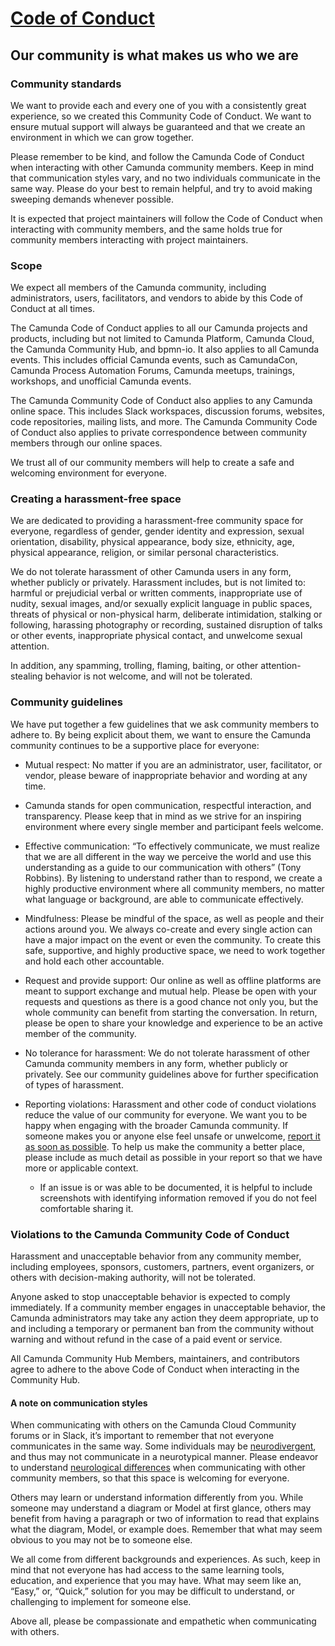 # <a href="https://camunda.com/events/code-conduct/">Code of Conduct</a>

## Our community is what makes us who we are

### Community standards

We want to provide each and every one of you with a consistently great experience, so we created this Community Code of Conduct. We want to ensure mutual support will always be guaranteed and that we create an environment in which we can grow together.

Please remember to be kind, and follow the Camunda Code of Conduct when interacting with other Camunda community members. Keep in mind that communication styles vary, and no two individuals communicate in the same way. Please do your best to remain helpful, and try to avoid making sweeping demands whenever possible.

It is expected that project maintainers will follow the Code of Conduct when interacting with community members, and the same holds true for community members interacting with project maintainers.

### Scope

We expect all members of the Camunda community, including administrators, users, facilitators, and vendors to abide by this Code of Conduct at all times.

The Camunda Code of Conduct applies to all our Camunda projects and products, including but not limited to Camunda Platform, Camunda Cloud, the Camunda Community Hub, and bpmn-io. It also applies to all Camunda events. This includes official Camunda events, such as CamundaCon, Camunda Process Automation Forums, Camunda meetups, trainings, workshops, and unofficial Camunda events.

The Camunda Community Code of Conduct also applies to any Camunda online space. This includes Slack workspaces, discussion forums, websites, code repositories, mailing lists, and more. The Camunda Community Code of Conduct also applies to private correspondence between community members through our online spaces.

We trust all of our community members will help to create a safe and welcoming environment for everyone.

### Creating a harassment-free space

We are dedicated to providing a harassment-free community space for everyone, regardless of gender, gender identity and expression, sexual orientation, disability, physical appearance, body size, ethnicity, age, physical appearance, religion, or similar personal characteristics.

We do not tolerate harassment of other Camunda users in any form, whether publicly or privately. Harassment includes, but is not limited to: harmful or prejudicial verbal or written comments, inappropriate use of nudity, sexual images, and/or sexually explicit language in public spaces, threats of physical or non-physical harm, deliberate intimidation, stalking or following, harassing photography or recording, sustained disruption of talks or other events, inappropriate physical contact, and unwelcome sexual attention.

In addition, any spamming, trolling, flaming, baiting, or other attention-stealing behavior is not welcome, and will not be tolerated.

### Community guidelines

We have put together a few guidelines that we ask community members to adhere to. By being explicit about them, we want to ensure the Camunda community continues to be a supportive place for everyone:

* Mutual respect: No matter if you are an administrator, user, facilitator, or vendor, please beware of inappropriate behavior and wording at any time.
* Camunda stands for open communication, respectful interaction, and transparency. Please keep that in mind as we strive for an inspiring environment where every single member and participant feels welcome.
* Effective communication: “To effectively communicate, we must realize that we are all different in the way we perceive the world and use this understanding as a guide to our communication with others” (Tony Robbins). By listening to understand rather than to respond, we create a highly productive environment where all community members, no matter what language or background, are able to communicate effectively.
* Mindfulness: Please be mindful of the space, as well as people and their actions around you. We always co-create and every single action can have a major impact on the event or even the community. To create this safe, supportive, and highly productive space, we need to work together and hold each other accountable.
* Request and provide support: Our online as well as offline platforms are meant to support exchange and mutual help. Please be open with your requests and questions as there is a good chance not only you, but the whole community can benefit from starting the conversation. In return, please be open to share your knowledge and experience to be an active member of the community.
* No tolerance for harassment: We do not tolerate harassment of other Camunda community members in any form, whether publicly or privately. See our community guidelines above for further specification of types of harassment.

* Reporting violations: Harassment and other code of conduct violations reduce the value of our community for everyone. We want you to be happy when engaging with the broader Camunda community. If someone makes you or anyone else feel unsafe or unwelcome, [report it as soon as possible]. To help us make the community a better place, please include as much detail as possible in your report so that we have more or applicable context. 
  * If an issue is or was able to be documented, it is helpful to include screenshots with identifying information removed if you do not feel comfortable sharing it.

### Violations to the Camunda Community Code of Conduct

Harassment and unacceptable behavior from any community member, including employees, sponsors, customers, partners, event organizers, or others with decision-making authority, will not be tolerated.

Anyone asked to stop unacceptable behavior is expected to comply immediately. If a community member engages in unacceptable behavior, the Camunda administrators may take any action they deem appropriate, up to and including a temporary or permanent ban from the community without warning and without refund in the case of a paid event or service.

All Camunda Community Hub Members, maintainers, and contributors agree to adhere to the above Code of Conduct when interacting in the Community Hub.

#### A note on communication styles

When communicating with others on the Camunda Cloud Community forums or in Slack, it’s important to remember that not everyone communicates in the same way. 
Some individuals may be [neurodivergent](https://autisticuk.org/neurodiversity/), and thus may not communicate in a neurotypical manner. 
Please endeavor to understand [neurological differences](https://www.bbc.co.uk/neurodiversity) when communicating with other community members, so that this space is welcoming for everyone.

Others may learn or understand information differently from you. While someone may understand a diagram or Model at first glance, others may benefit from having a paragraph or two of information to read that explains what the diagram, Model, or example does. 
Remember that what may seem obvious to you may not be to someone else. 

We all come from different backgrounds and experiences. As such, keep in mind that not everyone has had access to the same learning tools, education, and experience that you may have. 
What may seem like an, “Easy,” or, “Quick,” solution for you may be difficult to understand, or challenging to implement for someone else. 

Above all, please be compassionate and empathetic when communicating with others.

[report it as soon as possible]: https://camunda.com/events/code-conduct/reporting-violations/
[neurodivergent]: https://autisticuk.org/neurodiversity/
[neurological differences]: https://www.bbc.co.uk/neurodiversity
